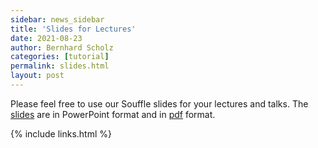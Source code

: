 ```yaml
---
sidebar: news_sidebar
title: 'Slides for Lectures'
date: 2021-08-23
author: Bernhard Scholz
categories: [tutorial]
permalink: slides.html
layout: post
---
```


Please feel free to use our Souffle slides 
for your lectures and talks.  The [slides](/pdf/Slides.pptx) 
are in PowerPoint format and in [pdf](/pdf/Slides.pdf) format.  

{% include links.html %}
